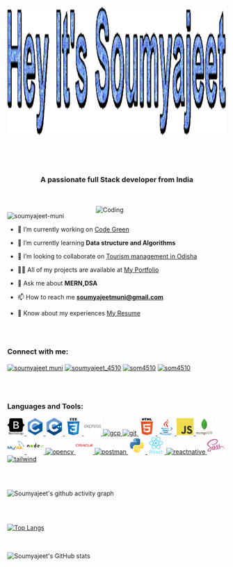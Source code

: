<img align="center" alt="Coding" width="1000" height="300" bac src="https://github.com/Soumyajeet-Muni/Soumyajeet-Muni/blob/main/text%20(1).gif">

<br><br>


<h1 align="center"> </h1>
<h3 align="center">A passionate full Stack developer from India</h3>
<br><br>


<img align="right" alt="Coding" width="300" src="https://media1.giphy.com/media/v1.Y2lkPTc5MGI3NjExNTA5MmJhMzRkN2FmMDNmNzg0MzYxMTcyMjg2NTIzNzJiODRkYzBlMSZjdD1n/qgQUggAC3Pfv687qPC/giphy.gif"/>

<p align="left"> <img src="https://komarev.com/ghpvc/?username=soumyajeet-muni&label=Profile%20views&color=0e75b6&style=flat" alt="soumyajeet-muni" /> </p>

- 🔭 I’m currently working on [Code Green](https://github.com/Soumyajeet-Muni/CODE-GREEN-CODE-CLEAN)

- 🌱 I’m currently learning **Data structure and Algorithms**

- 👯 I’m looking to collaborate on [Tourism management in Odisha](https://github.com/Soumyajeet-Muni/Tour)

- 👨‍💻 All of my projects are available at [My Portfolio](https://portfolio-omega-virid-66.vercel.app/)

- 💬 Ask me about **MERN,DSA**

- 📫 How to reach me **soumyajeetmuni@gmail.com**

- 📄 Know about my experiences [My Resume](https://drive.google.com/file/d/1BzG6xEqBDxk-rZGWVRxb0y1WRnEHvss8/view)

  <br><br>

<h3 align="left">Connect with me:</h3>
<p align="left">
<a href="https://linkedin.com/in/soumyajeet muni" target="blank"><img align="center" src="https://raw.githubusercontent.com/rahuldkjain/github-profile-readme-generator/master/src/images/icons/Social/linked-in-alt.svg" alt="soumyajeet muni" height="30" width="40" /></a>
<a href="https://instagram.com/soumyajeet_4510" target="blank"><img align="center" src="https://raw.githubusercontent.com/rahuldkjain/github-profile-readme-generator/master/src/images/icons/Social/instagram.svg" alt="soumyajeet_4510" height="30" width="40" /></a>
<a href="https://www.codechef.com/users/som4510" target="blank"><img align="center" src="https://cdn.jsdelivr.net/npm/simple-icons@3.1.0/icons/codechef.svg" alt="som4510" height="30" width="40" /></a>
<a href="https://www.leetcode.com/som4510" target="blank"><img align="center" src="https://raw.githubusercontent.com/rahuldkjain/github-profile-readme-generator/master/src/images/icons/Social/leet-code.svg" alt="som4510" height="30" width="40" /></a>
</p>
<br><br>
<h3 align="left">Languages and Tools:</h3>
<p align="left"> <a href="https://getbootstrap.com" target="_blank" rel="noreferrer"> <img src="https://raw.githubusercontent.com/devicons/devicon/master/icons/bootstrap/bootstrap-plain-wordmark.svg" alt="bootstrap" width="40" height="40"/> </a> <a href="https://www.cprogramming.com/" target="_blank" rel="noreferrer"> <img src="https://raw.githubusercontent.com/devicons/devicon/master/icons/c/c-original.svg" alt="c" width="40" height="40"/> </a> <a href="https://www.w3schools.com/cpp/" target="_blank" rel="noreferrer"> <img src="https://raw.githubusercontent.com/devicons/devicon/master/icons/cplusplus/cplusplus-original.svg" alt="cplusplus" width="40" height="40"/> </a> <a href="https://www.w3schools.com/css/" target="_blank" rel="noreferrer"> <img src="https://raw.githubusercontent.com/devicons/devicon/master/icons/css3/css3-original-wordmark.svg" alt="css3" width="40" height="40"/> </a> <a href="https://expressjs.com" target="_blank" rel="noreferrer"> <img src="https://raw.githubusercontent.com/devicons/devicon/master/icons/express/express-original-wordmark.svg" alt="express" width="40" height="40"/> </a> <a href="https://cloud.google.com" target="_blank" rel="noreferrer"> <img src="https://www.vectorlogo.zone/logos/google_cloud/google_cloud-icon.svg" alt="gcp" width="40" height="40"/> </a> <a href="https://git-scm.com/" target="_blank" rel="noreferrer"> <img src="https://www.vectorlogo.zone/logos/git-scm/git-scm-icon.svg" alt="git" width="40" height="40"/> </a> <a href="https://www.w3.org/html/" target="_blank" rel="noreferrer"> <img src="https://raw.githubusercontent.com/devicons/devicon/master/icons/html5/html5-original-wordmark.svg" alt="html5" width="40" height="40"/> </a> <a href="https://www.java.com" target="_blank" rel="noreferrer"> <img src="https://raw.githubusercontent.com/devicons/devicon/master/icons/java/java-original.svg" alt="java" width="40" height="40"/> </a> <a href="https://developer.mozilla.org/en-US/docs/Web/JavaScript" target="_blank" rel="noreferrer"> <img src="https://raw.githubusercontent.com/devicons/devicon/master/icons/javascript/javascript-original.svg" alt="javascript" width="40" height="40"/> </a> <a href="https://www.mongodb.com/" target="_blank" rel="noreferrer"> <img src="https://raw.githubusercontent.com/devicons/devicon/master/icons/mongodb/mongodb-original-wordmark.svg" alt="mongodb" width="40" height="40"/> </a> <a href="https://www.mysql.com/" target="_blank" rel="noreferrer"> <img src="https://raw.githubusercontent.com/devicons/devicon/master/icons/mysql/mysql-original-wordmark.svg" alt="mysql" width="40" height="40"/> </a> <a href="https://nodejs.org" target="_blank" rel="noreferrer"> <img src="https://raw.githubusercontent.com/devicons/devicon/master/icons/nodejs/nodejs-original-wordmark.svg" alt="nodejs" width="40" height="40"/> </a> <a href="https://opencv.org/" target="_blank" rel="noreferrer"> <img src="https://www.vectorlogo.zone/logos/opencv/opencv-icon.svg" alt="opencv" width="40" height="40"/> </a> <a href="https://www.oracle.com/" target="_blank" rel="noreferrer"> <img src="https://raw.githubusercontent.com/devicons/devicon/master/icons/oracle/oracle-original.svg" alt="oracle" width="40" height="40"/> </a> <a href="https://postman.com" target="_blank" rel="noreferrer"> <img src="https://www.vectorlogo.zone/logos/getpostman/getpostman-icon.svg" alt="postman" width="40" height="40"/> </a> <a href="https://www.python.org" target="_blank" rel="noreferrer"> <img src="https://raw.githubusercontent.com/devicons/devicon/master/icons/python/python-original.svg" alt="python" width="40" height="40"/> </a> <a href="https://reactjs.org/" target="_blank" rel="noreferrer"> <img src="https://raw.githubusercontent.com/devicons/devicon/master/icons/react/react-original-wordmark.svg" alt="react" width="40" height="40"/> </a> <a href="https://reactnative.dev/" target="_blank" rel="noreferrer"> <img src="https://reactnative.dev/img/header_logo.svg" alt="reactnative" width="40" height="40"/> </a> <a href="https://sass-lang.com" target="_blank" rel="noreferrer"> <img src="https://raw.githubusercontent.com/devicons/devicon/master/icons/sass/sass-original.svg" alt="sass" width="40" height="40"/> </a> <a href="https://tailwindcss.com/" target="_blank" rel="noreferrer"> <img src="https://www.vectorlogo.zone/logos/tailwindcss/tailwindcss-icon.svg" alt="tailwind" width="40" height="40"/> </a> </p>
<br><br>

![Soumyajeet's github activity graph](https://github-readme-activity-graph.vercel.app/graph?username=Soumyajeet-Muni&bg_color=251d21&color=4c9e91&line=4c8e9e&point=211c1c&area=true&hide_border=true)


<br><br>

[![Top Langs](https://github-readme-stats.vercel.app/api/top-langs/?username=Soumyajeet-Muni&layout=pie)](https://github.com/Soumyajeet-Muni/github-readme-stats)

<br><br>
![Soumyajeet's GitHub stats](https://github-readme-stats.vercel.app/api?username=Soumyajeet-Muni&show_icons=true&theme=transparent)


